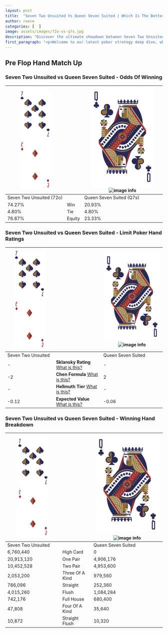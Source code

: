 ```yaml
---
layout: post
title:  "Seven Two Unsuited Vs Queen Seven Suited | Which Is The Better Hand In Poker? A Complete Guide"
author: reece
categories: [  ]
image: assets/images/72o-vs-q7s.jpg
description: "Discover the ultimate showdown between Seven Two Unsuited and Queen Seven Suited in poker! Uncover the odds, strategies, and scenarios where one hand triumphs over the other. Get ready to up your poker game with this thrilling analysis."
first_paragraph: "<p>Welcome to our latest poker strategy deep dive, where we're pitting two distinct hands against each other in a high-stakes showdown: Seven Two Unsuited vs Queen Seven Suited.</p><p>In the dynamic world of poker, every decision counts, and knowing which hand holds the upper hand is key to your success at the table.</p><p>In this article, we'll dissect these two hands, explore the scenarios where one dominates the other, and equip you with the knowledge to make strategic choices that can tip the odds in your favor.</p><p>Get ready to unravel the intriguing dynamics of these poker hands and elevate your game to new heights.</p>"
---
```




[comment]: # (sp0)

## Pre Flop Hand Match Up

<div class="table hand-ratings" markdown="1"> 



### Seven Two Unsuited vs Queen Seven Suited - Odds Of Winning


    
| ![image info](assets/images/hand1/7.png) ![image info](assets/images/hand1/2o.png) |  | ![image info](assets/images/hand2/Q.png) ![image info](assets/images/hand2/7s.png) |
| -------- | -------- | -------- |
| Seven Two Unsuited (72o) |  | Queen Seven Suited (Q7s) |
| 74.27% | Win | 20.93% |
| 4.80% | Tie | 4.80% |
| 76.67% | Equity | 23.33% |




[comment]: # (sp1)



### Seven Two Unsuited vs Queen Seven Suited - Limit Poker Hand Ratings


    
| ![image info](assets/images/hand1/7.png) ![image info](assets/images/hand1/2o.png) |  | ![image info](assets/images/hand2/Q.png) ![image info](assets/images/hand2/7s.png) |
| -------- | -------- | -------- |
| Seven Two Unsuited |  | Queen Seven Suited |
| - | **Sklansky Rating** [What is this?](/sklansky-rating-explained) | - |
| -2 | **Chen Formula** [What is this?](/chen-formula-explained) | 2 |
| - | **Hellmuth Tier** [What is this?](/Hellmuth-tier-explained) | - |
| -0.12 | **Expected Value** [What is this?](/expected-value-explained) | -0.06 |




[comment]: # (sp2)



### Seven Two Unsuited vs Queen Seven Suited - Winning Hand Breakdown


    
| ![image info](assets/images/hand1/7.png) ![image info](assets/images/hand1/2o.png) |  | ![image info](assets/images/hand2/Q.png) ![image info](assets/images/hand2/7s.png) |
| -------- | -------- | -------- |
| Seven Two Unsuited |  | Queen Seven Suited |
| 6,760,440 | High Card | 0 |
| 20,913,120 | One Pair | 4,906,176 |
| 10,452,528 | Two Pair | 4,953,600 |
| 2,053,200 | Three Of A Kind | 979,560 |
| 786,096 | Straight | 252,360 |
| 4,015,260 | Flush | 1,084,284 |
| 742,176 | Full House | 680,400 |
| 47,808 | Four Of A Kind | 35,640 |
| 10,872 | Straight Flush | 10,320 |




[comment]: # (sp3)



</div>

[comment]: # (sp4)



[comment]: # (sp5)

